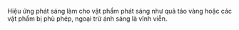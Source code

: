 Hiệu ứng phát sáng làm cho vật phẩm phát sáng như quả táo vàng hoặc các vật phẩm bị phù phép, ngoại trừ ánh sáng là vĩnh viễn.